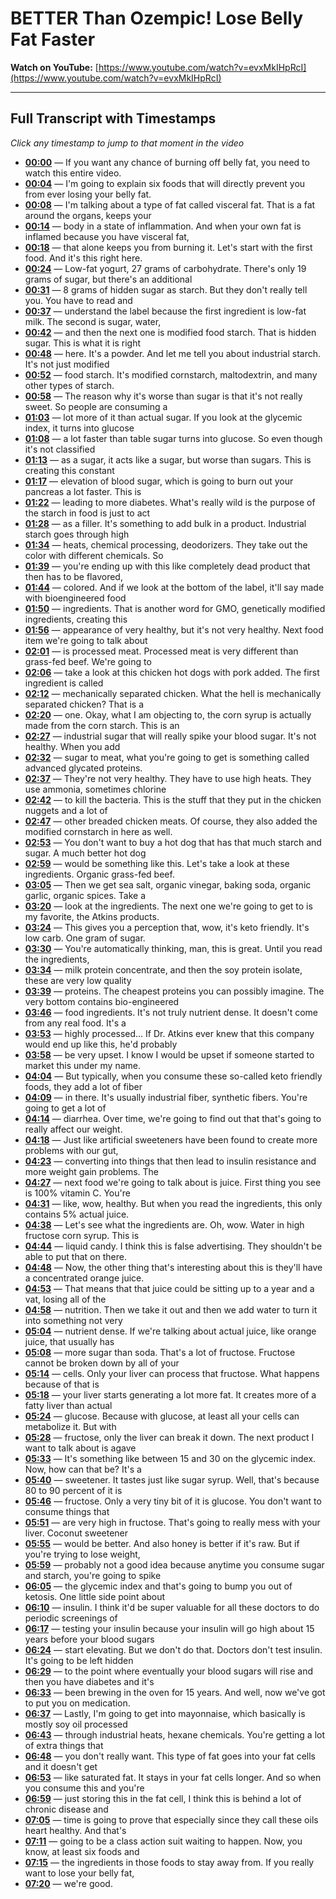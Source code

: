 # BETTER Than Ozempic! Lose Belly Fat Faster

**Watch on YouTube:** [https://www.youtube.com/watch?v=evxMkIHpRcI](https://www.youtube.com/watch?v=evxMkIHpRcI)

---

## Full Transcript with Timestamps

*Click any timestamp to jump to that moment in the video*

- **[00:00](https://www.youtube.com/watch?v=evxMkIHpRcI&t=0s)** — If you want any chance of burning off belly fat, you need to watch this entire video.
- **[00:04](https://www.youtube.com/watch?v=evxMkIHpRcI&t=4s)** — I'm going to explain six foods that will directly prevent you from ever losing your belly fat.
- **[00:08](https://www.youtube.com/watch?v=evxMkIHpRcI&t=8s)** — I'm talking about a type of fat called visceral fat. That is a fat around the organs, keeps your
- **[00:14](https://www.youtube.com/watch?v=evxMkIHpRcI&t=14s)** — body in a state of inflammation. And when your own fat is inflamed because you have visceral fat,
- **[00:18](https://www.youtube.com/watch?v=evxMkIHpRcI&t=18s)** — that alone keeps you from burning it. Let's start with the first food. And it's this right here.
- **[00:24](https://www.youtube.com/watch?v=evxMkIHpRcI&t=24s)** — Low-fat yogurt, 27 grams of carbohydrate. There's only 19 grams of sugar, but there's an additional
- **[00:31](https://www.youtube.com/watch?v=evxMkIHpRcI&t=31s)** — 8 grams of hidden sugar as starch. But they don't really tell you. You have to read and
- **[00:37](https://www.youtube.com/watch?v=evxMkIHpRcI&t=37s)** — understand the label because the first ingredient is low-fat milk. The second is sugar, water,
- **[00:42](https://www.youtube.com/watch?v=evxMkIHpRcI&t=42s)** — and then the next one is modified food starch. That is hidden sugar. This is what it is right
- **[00:48](https://www.youtube.com/watch?v=evxMkIHpRcI&t=48s)** — here. It's a powder. And let me tell you about industrial starch. It's not just modified
- **[00:52](https://www.youtube.com/watch?v=evxMkIHpRcI&t=52s)** — food starch. It's modified cornstarch, maltodextrin, and many other types of starch.
- **[00:58](https://www.youtube.com/watch?v=evxMkIHpRcI&t=58s)** — The reason why it's worse than sugar is that it's not really sweet. So people are consuming a
- **[01:03](https://www.youtube.com/watch?v=evxMkIHpRcI&t=63s)** — lot more of it than actual sugar. If you look at the glycemic index, it turns into glucose
- **[01:08](https://www.youtube.com/watch?v=evxMkIHpRcI&t=68s)** — a lot faster than table sugar turns into glucose. So even though it's not classified
- **[01:13](https://www.youtube.com/watch?v=evxMkIHpRcI&t=73s)** — as a sugar, it acts like a sugar, but worse than sugars. This is creating this constant
- **[01:17](https://www.youtube.com/watch?v=evxMkIHpRcI&t=77s)** — elevation of blood sugar, which is going to burn out your pancreas a lot faster. This is
- **[01:22](https://www.youtube.com/watch?v=evxMkIHpRcI&t=82s)** — leading to more diabetes. What's really wild is the purpose of the starch in food is just to act
- **[01:28](https://www.youtube.com/watch?v=evxMkIHpRcI&t=88s)** — as a filler. It's something to add bulk in a product. Industrial starch goes through high
- **[01:34](https://www.youtube.com/watch?v=evxMkIHpRcI&t=94s)** — heats, chemical processing, deodorizers. They take out the color with different chemicals. So
- **[01:39](https://www.youtube.com/watch?v=evxMkIHpRcI&t=99s)** — you're ending up with this like completely dead product that then has to be flavored,
- **[01:44](https://www.youtube.com/watch?v=evxMkIHpRcI&t=104s)** — colored. And if we look at the bottom of the label, it'll say made with bioengineered food
- **[01:50](https://www.youtube.com/watch?v=evxMkIHpRcI&t=110s)** — ingredients. That is another word for GMO, genetically modified ingredients, creating this
- **[01:56](https://www.youtube.com/watch?v=evxMkIHpRcI&t=116s)** — appearance of very healthy, but it's not very healthy. Next food item we're going to talk about
- **[02:01](https://www.youtube.com/watch?v=evxMkIHpRcI&t=121s)** — is processed meat. Processed meat is very different than grass-fed beef. We're going to
- **[02:06](https://www.youtube.com/watch?v=evxMkIHpRcI&t=126s)** — take a look at this chicken hot dogs with pork added. The first ingredient is called
- **[02:12](https://www.youtube.com/watch?v=evxMkIHpRcI&t=132s)** — mechanically separated chicken. What the hell is mechanically separated chicken? That is a
- **[02:20](https://www.youtube.com/watch?v=evxMkIHpRcI&t=140s)** — one. Okay, what I am objecting to, the corn syrup is actually made from the corn starch. This is an
- **[02:27](https://www.youtube.com/watch?v=evxMkIHpRcI&t=147s)** — industrial sugar that will really spike your blood sugar. It's not healthy. When you add
- **[02:32](https://www.youtube.com/watch?v=evxMkIHpRcI&t=152s)** — sugar to meat, what you're going to get is something called advanced glycated proteins.
- **[02:37](https://www.youtube.com/watch?v=evxMkIHpRcI&t=157s)** — They're not very healthy. They have to use high heats. They use ammonia, sometimes chlorine
- **[02:42](https://www.youtube.com/watch?v=evxMkIHpRcI&t=162s)** — to kill the bacteria. This is the stuff that they put in the chicken nuggets and a lot of
- **[02:47](https://www.youtube.com/watch?v=evxMkIHpRcI&t=167s)** — other breaded chicken meats. Of course, they also added the modified cornstarch in here as well.
- **[02:53](https://www.youtube.com/watch?v=evxMkIHpRcI&t=173s)** — You don't want to buy a hot dog that has that much starch and sugar. A much better hot dog
- **[02:59](https://www.youtube.com/watch?v=evxMkIHpRcI&t=179s)** — would be something like this. Let's take a look at these ingredients. Organic grass-fed beef.
- **[03:05](https://www.youtube.com/watch?v=evxMkIHpRcI&t=185s)** — Then we get sea salt, organic vinegar, baking soda, organic garlic, organic spices. Take a
- **[03:20](https://www.youtube.com/watch?v=evxMkIHpRcI&t=200s)** — look at the ingredients. The next one we're going to get to is my favorite, the Atkins products.
- **[03:24](https://www.youtube.com/watch?v=evxMkIHpRcI&t=204s)** — This gives you a perception that, wow, it's keto friendly. It's low carb. One gram of sugar.
- **[03:30](https://www.youtube.com/watch?v=evxMkIHpRcI&t=210s)** — You're automatically thinking, man, this is great. Until you read the ingredients,
- **[03:34](https://www.youtube.com/watch?v=evxMkIHpRcI&t=214s)** — milk protein concentrate, and then the soy protein isolate, these are very low quality
- **[03:39](https://www.youtube.com/watch?v=evxMkIHpRcI&t=219s)** — proteins. The cheapest proteins you can possibly imagine. The very bottom contains bio-engineered
- **[03:46](https://www.youtube.com/watch?v=evxMkIHpRcI&t=226s)** — food ingredients. It's not truly nutrient dense. It doesn't come from any real food. It's a
- **[03:53](https://www.youtube.com/watch?v=evxMkIHpRcI&t=233s)** — highly processed... If Dr. Atkins ever knew that this company would end up like this, he'd probably
- **[03:58](https://www.youtube.com/watch?v=evxMkIHpRcI&t=238s)** — be very upset. I know I would be upset if someone started to market this under my name.
- **[04:04](https://www.youtube.com/watch?v=evxMkIHpRcI&t=244s)** — But typically, when you consume these so-called keto friendly foods, they add a lot of fiber
- **[04:09](https://www.youtube.com/watch?v=evxMkIHpRcI&t=249s)** — in there. It's usually industrial fiber, synthetic fibers. You're going to get a lot of
- **[04:14](https://www.youtube.com/watch?v=evxMkIHpRcI&t=254s)** — diarrhea. Over time, we're going to find out that that's going to really affect our weight.
- **[04:18](https://www.youtube.com/watch?v=evxMkIHpRcI&t=258s)** — Just like artificial sweeteners have been found to create more problems with our gut,
- **[04:23](https://www.youtube.com/watch?v=evxMkIHpRcI&t=263s)** — converting into things that then lead to insulin resistance and more weight gain problems. The
- **[04:27](https://www.youtube.com/watch?v=evxMkIHpRcI&t=267s)** — next food we're going to talk about is juice. First thing you see is 100% vitamin C. You're
- **[04:31](https://www.youtube.com/watch?v=evxMkIHpRcI&t=271s)** — like, wow, healthy. But when you read the ingredients, this only contains 5% actual juice.
- **[04:38](https://www.youtube.com/watch?v=evxMkIHpRcI&t=278s)** — Let's see what the ingredients are. Oh, wow. Water in high fructose corn syrup. This is
- **[04:44](https://www.youtube.com/watch?v=evxMkIHpRcI&t=284s)** — liquid candy. I think this is false advertising. They shouldn't be able to put that on there.
- **[04:48](https://www.youtube.com/watch?v=evxMkIHpRcI&t=288s)** — Now, the other thing that's interesting about this is they'll have a concentrated orange juice.
- **[04:53](https://www.youtube.com/watch?v=evxMkIHpRcI&t=293s)** — That means that that juice could be sitting up to a year and a vat, losing all of the
- **[04:58](https://www.youtube.com/watch?v=evxMkIHpRcI&t=298s)** — nutrition. Then we take it out and then we add water to turn it into something not very
- **[05:04](https://www.youtube.com/watch?v=evxMkIHpRcI&t=304s)** — nutrient dense. If we're talking about actual juice, like orange juice, that usually has
- **[05:08](https://www.youtube.com/watch?v=evxMkIHpRcI&t=308s)** — more sugar than soda. That's a lot of fructose. Fructose cannot be broken down by all of your
- **[05:14](https://www.youtube.com/watch?v=evxMkIHpRcI&t=314s)** — cells. Only your liver can process that fructose. What happens because of that is
- **[05:18](https://www.youtube.com/watch?v=evxMkIHpRcI&t=318s)** — your liver starts generating a lot more fat. It creates more of a fatty liver than actual
- **[05:24](https://www.youtube.com/watch?v=evxMkIHpRcI&t=324s)** — glucose. Because with glucose, at least all your cells can metabolize it. But with
- **[05:28](https://www.youtube.com/watch?v=evxMkIHpRcI&t=328s)** — fructose, only the liver can break it down. The next product I want to talk about is agave
- **[05:33](https://www.youtube.com/watch?v=evxMkIHpRcI&t=333s)** — It's something like between 15 and 30 on the glycemic index. Now, how can that be? It's a
- **[05:40](https://www.youtube.com/watch?v=evxMkIHpRcI&t=340s)** — sweetener. It tastes just like sugar syrup. Well, that's because 80 to 90 percent of it is
- **[05:46](https://www.youtube.com/watch?v=evxMkIHpRcI&t=346s)** — fructose. Only a very tiny bit of it is glucose. You don't want to consume things that
- **[05:51](https://www.youtube.com/watch?v=evxMkIHpRcI&t=351s)** — are very high in fructose. That's going to really mess with your liver. Coconut sweetener
- **[05:55](https://www.youtube.com/watch?v=evxMkIHpRcI&t=355s)** — would be better. And also honey is better if it's raw. But if you're trying to lose weight,
- **[05:59](https://www.youtube.com/watch?v=evxMkIHpRcI&t=359s)** — probably not a good idea because anytime you consume sugar and starch, you're going to spike
- **[06:05](https://www.youtube.com/watch?v=evxMkIHpRcI&t=365s)** — the glycemic index and that's going to bump you out of ketosis. One little side point about
- **[06:10](https://www.youtube.com/watch?v=evxMkIHpRcI&t=370s)** — insulin. I think it'd be super valuable for all these doctors to do periodic screenings of
- **[06:17](https://www.youtube.com/watch?v=evxMkIHpRcI&t=377s)** — testing your insulin because your insulin will go high about 15 years before your blood sugars
- **[06:24](https://www.youtube.com/watch?v=evxMkIHpRcI&t=384s)** — start elevating. But we don't do that. Doctors don't test insulin. It's going to be left hidden
- **[06:29](https://www.youtube.com/watch?v=evxMkIHpRcI&t=389s)** — to the point where eventually your blood sugars will rise and then you have diabetes and it's
- **[06:33](https://www.youtube.com/watch?v=evxMkIHpRcI&t=393s)** — been brewing in the oven for 15 years. And well, now we've got to put you on medication.
- **[06:37](https://www.youtube.com/watch?v=evxMkIHpRcI&t=397s)** — Lastly, I'm going to get into mayonnaise, which basically is mostly soy oil processed
- **[06:43](https://www.youtube.com/watch?v=evxMkIHpRcI&t=403s)** — through industrial heats, hexane chemicals. You're getting a lot of extra things that
- **[06:48](https://www.youtube.com/watch?v=evxMkIHpRcI&t=408s)** — you don't really want. This type of fat goes into your fat cells and it doesn't get
- **[06:53](https://www.youtube.com/watch?v=evxMkIHpRcI&t=413s)** — like saturated fat. It stays in your fat cells longer. And so when you consume this and you're
- **[06:59](https://www.youtube.com/watch?v=evxMkIHpRcI&t=419s)** — just storing this in the fat cell, I think this is behind a lot of chronic disease and
- **[07:05](https://www.youtube.com/watch?v=evxMkIHpRcI&t=425s)** — time is going to prove that especially since they call these oils heart healthy. And that's
- **[07:11](https://www.youtube.com/watch?v=evxMkIHpRcI&t=431s)** — going to be a class action suit waiting to happen. Now, you know, at least six foods and
- **[07:15](https://www.youtube.com/watch?v=evxMkIHpRcI&t=435s)** — the ingredients in those foods to stay away from. If you really want to lose your belly fat,
- **[07:20](https://www.youtube.com/watch?v=evxMkIHpRcI&t=440s)** — we're good.
